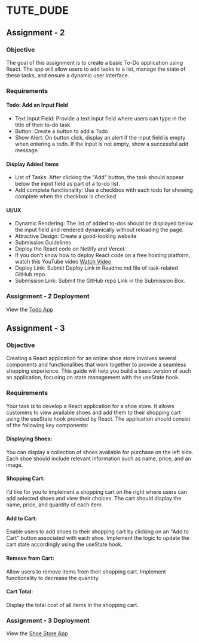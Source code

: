 # TUTE_DUDE

## Assignment - 2

### Objective

The goal of this assignment is to create a basic To-Do application using React. The app will allow users to add tasks to a list, manage the state of these tasks, and ensure a dynamic user interface.

### Requirements

#### Todo: Add an Input Field
- Text Input Field: Provide a text input field where users can type in the title of their to-do task.
- Button: Create a button to add a Todo
- Show Alert: On button click, display an alert if the input field is empty when entering a todo. If the input is not empty, show a successful add message.

#### Display Added Items
- List of Tasks: After clicking the "Add" button, the task should appear below the input field as part of a to-do list.
- Add complete functionality: Use a checkbox with each todo for showing complete when the checkbox is checked

#### UI/UX
- Dynamic Rendering: The list of added to-dos should be displayed below the input field and rendered dynamically without reloading the page.
- Attractive Design: Create a good-looking website 
- Submission Guidelines
- Deploy the React code on Netlify and Vercel.
- If you don’t know how to deploy React code on a free hosting platform, watch this YouTube video [Watch Video](https://youtu.be/AP0fKMrmyKA?si=wKbklcCA3rGCFDb7)
- Deploy Link: Submit Deploy Link in Readme.md file of task-related GitHub repo.
- Submission Link: Submit the GitHub repo Link in the Submission Box.

### Assignment - 2 Deployment
View the [Todo App](https://tutedude-to-do-app-assignment-2.netlify.app/)

## Assignment - 3

### Objective

Creating a React application for an online shoe store involves several components and functionalities that work together to provide a seamless shopping experience. This guide will help you build a basic version of such an application, focusing on state management with the useState hook.

### Requirements

Your task is to develop a React application for a shoe store. It allows customers to view available shoes and add them to their shopping cart using the useState hook provided by React. The application should consist of the following key components:

#### Displaying Shoes:
You can display a collection of shoes available for purchase on the left side. Each shoe should include relevant information such as name, price, and an image.

#### Shopping Cart:
I'd like for you to implement a shopping cart on the right where users can add selected shoes and view their choices. The cart should display the name, price, and quantity of each item.

#### Add to Cart: 
Enable users to add shoes to their shopping cart by clicking on an "Add to Cart" button associated with each shoe. Implement the logic to update the cart state accordingly using the useState hook.

#### Remove from Cart:
Allow users to remove items from their shopping cart. Implement functionality to decrease the quantity.

#### Cart Total:
Display the total cost of all items in the shopping cart.

### Assignment - 3 Deployment
View the [Shoe Store App](https://tutedude-shoe-store-app-assignment-3.netlify.app/)